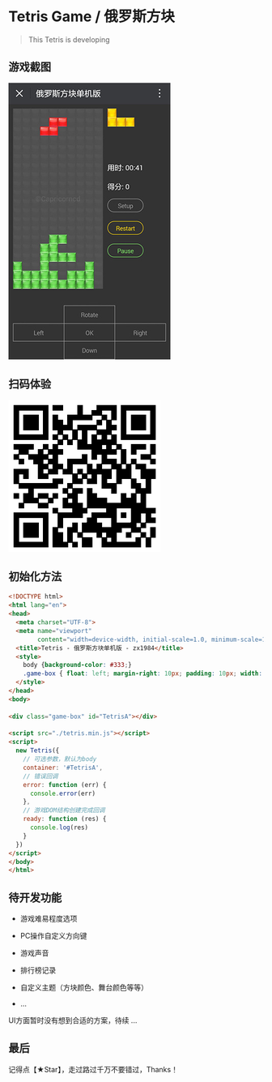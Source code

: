 # Tetris Game / 俄罗斯方块

> This Tetris is developing

## 游戏截图

![Tetris 俄罗斯方块](src/img/preview.jpg)

## 扫码体验

![Tetris 俄罗斯方块](src/img/qrcode.png)

## 初始化方法

```html
<!DOCTYPE html>
<html lang="en">
<head>
  <meta charset="UTF-8">
  <meta name="viewport"
        content="width=device-width, initial-scale=1.0, minimum-scale=1.0, maximum-scale=1.0, user-scalable=no">
  <title>Tetris - 俄罗斯方块单机版 - zx1984</title>
  <style>
    body {background-color: #333;}
    .game-box { float: left; margin-right: 10px; padding: 10px; width: 320px; height: 540px; border: 1px solid #999}
  </style>
</head>
<body>

<div class="game-box" id="TetrisA"></div>

<script src="./tetris.min.js"></script>
<script>
  new Tetris({
    // 可选参数，默认为body
    container: '#TetrisA',
    // 错误回调
    error: function (err) {
      console.error(err)
    },
    // 游戏DOM结构创建完成回调
    ready: function (res) {
      console.log(res)
    }
  })
</script>
</body>
</html>

```

## 待开发功能

* 游戏难易程度选项

* PC操作自定义方向键

* 游戏声音

* 排行榜记录

* 自定义主题（方块颜色、舞台颜色等等）

* ...

UI方面暂时没有想到合适的方案，待续 ...

## 最后

记得点【★Star】，走过路过千万不要错过，Thanks！
